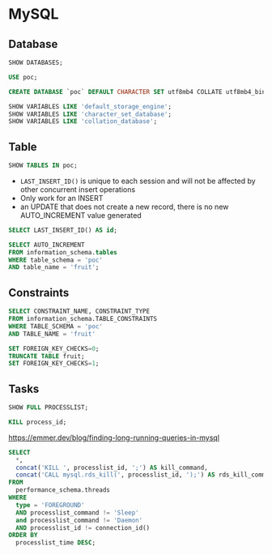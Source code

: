 # MySQL

## Database

```sql
SHOW DATABASES;
```

```sql
USE poc;
```

```sql
CREATE DATABASE `poc` DEFAULT CHARACTER SET utf8mb4 COLLATE utf8mb4_bin;
```

```sql
SHOW VARIABLES LIKE 'default_storage_engine';
SHOW VARIABLES LIKE 'character_set_database';
SHOW VARIABLES LIKE 'collation_database';
```

## Table

```sql
SHOW TABLES IN poc;
```

* `LAST_INSERT_ID()` is unique to each session and will not be affected by other concurrent insert operations
* Only work for an INSERT
* an UPDATE that does not create a new record, there is no new AUTO_INCREMENT value generated

```sql
SELECT LAST_INSERT_ID() AS id;
```

```sql
SELECT AUTO_INCREMENT 
FROM information_schema.tables
WHERE table_schema = 'poc'
AND table_name = 'fruit';
```

## Constraints

```sql
SELECT CONSTRAINT_NAME, CONSTRAINT_TYPE
FROM information_schema.TABLE_CONSTRAINTS
WHERE TABLE_SCHEMA = 'poc'
AND TABLE_NAME = 'fruit'
```

```sql
SET FOREIGN_KEY_CHECKS=0;
TRUNCATE TABLE fruit;
SET FOREIGN_KEY_CHECKS=1;
```

## Tasks

```sql
SHOW FULL PROCESSLIST;
```

```sql
KILL process_id;
```

https://emmer.dev/blog/finding-long-running-queries-in-mysql

```sql
SELECT 
  *, 
  concat('KILL ', processlist_id, ';') AS kill_command, 
  concat('CALL mysql.rds_kill(', processlist_id, ');') AS rds_kill_command 
FROM 
  performance_schema.threads 
WHERE 
  type = 'FOREGROUND' 
  AND processlist_command != 'Sleep' 
  and processlist_command != 'Daemon' 
  AND processlist_id != connection_id() 
ORDER BY 
  processlist_time DESC;
```
